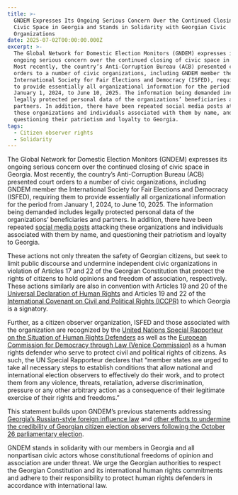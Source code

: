 ```yaml
---
title: >-
  GNDEM Expresses Its Ongoing Serious Concern Over the Continued Closing of
  Civic Space in Georgia and Stands in Solidarity with Georgian Civic
  Organizations
date: 2025-07-02T00:00:00.000Z
excerpt: >-
  The Global Network for Domestic Election Monitors (GNDEM) expresses its
  ongoing serious concern over the continued closing of civic space in Georgia.
  Most recently, the country’s Anti-Corruption Bureau (ACB) presented court
  orders to a number of civic organizations, including GNDEM member the
  International Society for Fair Elections and Democracy (ISFED), requiring them
  to provide essentially all organizational information for the period from
  January 1, 2024, to June 10, 2025. The information being demanded includes
  legally protected personal data of the organizations’ beneficiaries and
  partners. In addition, there have been repeated social media posts attacking
  these organizations and individuals associated with them by name, and
  questioning their patriotism and loyalty to Georgia.
tags:
  - Citizen observer rights
  - Solidarity
---
```


The Global Network for Domestic Election Monitors (GNDEM) expresses its ongoing serious concern over the continued closing of civic space in Georgia. Most recently, the country’s Anti-Corruption Bureau (ACB) presented court orders to a number of civic organizations, including GNDEM member the International Society for Fair Elections and Democracy (ISFED), requiring them to provide essentially all organizational information for the period from January 1, 2024, to June 10, 2025. The information being demanded includes legally protected personal data of the organizations’ beneficiaries and partners. In addition, there have been repeated [social media posts](https://www.facebook.com/story.php?story_fbid=697166446640960\&id=100090428315724\&rdid=aHwdcog2ZQymfQQZ#) attacking these organizations and individuals associated with them by name, and questioning their patriotism and loyalty to Georgia.

These actions not only threaten the safety of Georgian citizens, but seek to limit public discourse and undermine independent civic organizations in violation of Articles 17 and 22 of the Georgian Constitution that protect the rights of citizens to hold opinions and freedom of association, respectively. These actions similarly are also in convention with Articles 19 and 20 of the [Universal Declaration of Human Rights](https://www.un.org/en/about-us/universal-declaration-of-human-rights) and Articles 19 and 22 of the [International Covenant on Civil and Political Rights (ICCPR)](https://www.ohchr.org/en/instruments-mechanisms/instruments/international-covenant-civil-and-political-rights) to which Georgia is a signatory. 

Further, as a citizen observer organization, ISFED and those associated with the organization are recognized by the [United Nations Special Rapporteur on the Situation of Human Rights Defenders](https://srdefenders.org/information/the-situation-of-election-observers-as-human-rights-defenders%ef%bf%bc/) as well as the [European Commission for Democracy through Law (Venice Commission)](https://www.venice.coe.int/webforms/documents/?pdf=CDL-AD\(2024\)039-e) as a human rights defender who serve to protect civil and political rights of citizens. As such, the UN Special Rapporteur declares that “member states are urged to take all necessary steps to establish conditions that allow national and international election observers to effectively do their work, and to protect them from any violence, threats, retaliation, adverse discrimination, pressure or any other arbitrary action as a consequence of their legitimate exercise of their rights and freedoms.”

This statement builds upon GNDEM’s previous statements addressing [Georgia’s Russian-style foreign influence law](https://gndem.org/stories/gndem-solidarity-statement-georgia/) and [other efforts to undermine the credibility of Georgian citizen election observers following the October 26 parliamentary election](https://gndem.org/stories/gndem-statement-solidarity-citizen-observers-in-georgia/). 

GNDEM stands in solidarity with our members in Georgia and all nonpartisan civic actors whose constitutional freedoms of opinion and association are under threat. We urge the Georgian authorities to respect the Georgian Constitution and its international human rights commitments and adhere to their responsibility to protect human rights defenders in accordance with international law.
